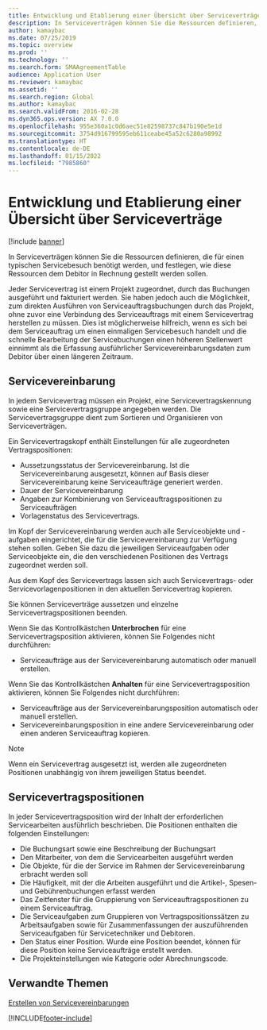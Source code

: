 ```yaml
---
title: Entwicklung und Etablierung einer Übersicht über Serviceverträge
description: In Serviceverträgen können Sie die Ressourcen definieren, die für einen typischen Servicebesuch benötigt werden, und festlegen, wie diese Ressourcen dem Debitor in Rechnung gestellt werden sollen.
author: kamaybac
ms.date: 07/25/2019
ms.topic: overview
ms.prod: ''
ms.technology: ''
ms.search.form: SMAAgreementTable
audience: Application User
ms.reviewer: kamaybac
ms.assetid: ''
ms.search.region: Global
ms.author: kamaybac
ms.search.validFrom: 2016-02-28
ms.dyn365.ops.version: AX 7.0.0
ms.openlocfilehash: 955e360a1c0d6aec51e82598737c847b190e5e1d
ms.sourcegitcommit: 3754d916799595eb611ceabe45a52c6280a98992
ms.translationtype: HT
ms.contentlocale: de-DE
ms.lasthandoff: 01/15/2022
ms.locfileid: "7985860"
---
```

# <a name="develop-and-establish-service-agreements-overview"></a>Entwicklung und Etablierung einer Übersicht über Serviceverträge

[!include [banner](../includes/banner.md)]

In Serviceverträgen können Sie die Ressourcen definieren, die für einen typischen Servicebesuch benötigt werden, und festlegen, wie diese Ressourcen dem Debitor in Rechnung gestellt werden sollen.

Jeder Servicevertrag ist einem Projekt zugeordnet, durch das Buchungen ausgeführt und fakturiert werden. Sie haben jedoch auch die Möglichkeit, zum direkten Ausführen von Serviceauftragsbuchungen durch das Projekt, ohne zuvor eine Verbindung des Serviceauftrags mit einem Servicevertrag herstellen zu müssen. Dies ist möglicherweise hilfreich, wenn es sich bei dem Serviceauftrag um einen einmaligen Servicebesuch handelt und die schnelle Bearbeitung der Servicebuchungen einen höheren Stellenwert einnimmt als die Erfassung ausführlicher Servicevereinbarungsdaten zum Debitor über einen längeren Zeitraum.

## <a name="service-agreement"></a>Servicevereinbarung

In jedem Servicevertrag müssen ein Projekt, eine Servicevertragskennung sowie eine Servicevertragsgruppe angegeben werden. Die Servicevertragsgruppe dient zum Sortieren und Organisieren von Serviceverträgen.

Ein Servicevertragskopf enthält Einstellungen für alle zugeordneten Vertragspositionen:

-  Aussetzungsstatus der Servicevereinbarung. Ist die Servicevereinbarung ausgesetzt, können auf Basis dieser Servicevereinbarung keine Serviceaufträge generiert werden.
-  Dauer der Servicevereinbarung
-  Angaben zur Kombinierung von Serviceauftragspositionen zu Serviceaufträgen
-  Vorlagenstatus des Servicevertrags.

Im Kopf der Servicevereinbarung werden auch alle Serviceobjekte und -aufgaben eingerichtet, die für die Servicevereinbarung zur Verfügung stehen sollen. Geben Sie dazu die jeweiligen Serviceaufgaben oder Serviceobjekte ein, die den verschiedenen Positionen des Vertrags zugeordnet werden soll.

Aus dem Kopf des Servicevertrags lassen sich auch Servicevertrags- oder Servicevorlagenpositionen in den aktuellen Servicevertrag kopieren.

Sie können Serviceverträge aussetzen und einzelne Servicevertragspositionen beenden.

Wenn Sie das Kontrollkästchen **Unterbrochen** für eine Servicevertragsposition aktivieren, können Sie Folgendes nicht durchführen:

-    Serviceaufträge aus der Servicevereinbarung automatisch oder manuell erstellen.

Wenn Sie das Kontrollkästchen **Anhalten** für eine Servicevertragsposition aktivieren, können Sie Folgendes nicht durchführen:

-    Serviceaufträge aus der Servicevereinbarungsposition automatisch oder manuell erstellen.
-    Servicevereinbarungsposition in eine andere Servicevereinbarung oder einen anderen Serviceauftrag kopieren.


> [!NOTE]
> Wenn ein Servicevertrag ausgesetzt ist, werden alle zugeordneten Positionen unabhängig von ihrem jeweiligen Status beendet.

## <a name="service-agreement-lines"></a>Servicevertragspositionen

In jeder Servicevertragsposition wird der Inhalt der erforderlichen Servicearbeiten ausführlich beschrieben. Die Positionen enthalten die folgenden Einstellungen:

-  Die Buchungsart sowie eine Beschreibung der Buchungsart
-  Den Mitarbeiter, von dem die Servicearbeiten ausgeführt werden
-  Die Objekte, für die der Service im Rahmen der Servicevereinbarung erbracht werden soll
-  Die Häufigkeit, mit der die Arbeiten ausgeführt und die Artikel-, Spesen- und Gebührenbuchungen erfasst werden
-  Das Zeitfenster für die Gruppierung von Serviceauftragspositionen zu einem Serviceauftrag.
-  Die Serviceaufgaben zum Gruppieren von Vertragspositionssätzen zu Arbeitsaufgaben sowie für Zusammenfassungen der auszuführenden Serviceaufgaben für Servicetechniker und Debitoren.
-  Den Status einer Position. Wurde eine Position beendet, können für diese Position keine Serviceaufträge erstellt werden.
-  Die Projekteinstellungen wie Kategorie oder Abrechnungscode.

## <a name="related-topics"></a>Verwandte Themen

[Erstellen von Servicevereinbarungen](create-service-agreements.md)


[!INCLUDE[footer-include](../../includes/footer-banner.md)]